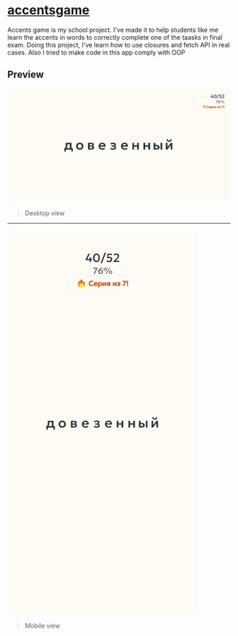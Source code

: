 # [accentsgame](https://gjils.github.io/accentsgame/)
Accents game is my school project. I've made it to help students like me learn the accents in words to correctly complete one of the taasks in final exam. Doing this project, I've learn how to use closures and fetch API in real cases. Also I tried to make code in this app comply with OOP
## Preview
![desktop](https://github.com/Gjils/accentsgame/blob/main/preview/desktop.png)
> Desktop view
***
![mobile](https://github.com/Gjils/accentsgame/blob/main/preview/mobile.png)
> Mobile view
